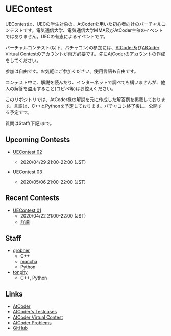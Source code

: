 # UEContest
UEContestは、UECの学生対象の、AtCoderを用いた初心者向けのバーチャルコンテストです。電気通信大学、電気通信大学MMA及びAtCoder主催のイベントではありません。UECの有志によるイベントです。

バーチャルコンテスト(以下、バチャコン)の参加には、[AtCoder](https://atcoder.jp/)及び[AtCoder Virtual Contest](https://not-522.appspot.com/)のアカウントが両方必要です。先にAtCoderのアカウントの作成をしてください。

参加は自由です。お気軽にご参加ください。使用言語も自由です。

コンテスト中に、解説を読んだり、インターネットで調べても構いませんが、他人の解答を盗用すること(コピペ等)はお控えください。

このリポジトリでは、AtCoder様の解説を元に作成した解答例を掲載しております。言語は、C++とPythonを予定しております。バチャコン終了後に、公開する予定です。

質問はStaff(下記)まで。

## Upcoming Contests
* [UEContest 02](https://not-522.appspot.com/contest/4833554393464832)
  - 2020/04/29 21:00-22:00 (JST)

* UEContest 03
  - 2020/05/06 21:00-22:00 (JST)

## Recent Contests
* [UEContest 01](https://not-522.appspot.com/contest/5687465664839680)
  - 2020/04/22 21:00-22:00 (JST)
  - [詳細](./UEContest02/about.md)

## Staff
* [grobner](https://twitter.com/bokuroro)
  - C++
  * [maccha](https://twitter.com/macchaakamaccha)
  - Python
* [tonphy](https://twitter.com/tonphy_1322007)
  - C++, Python

## Links
* [AtCoder](https://atcoder.jp/)
* [AtCoder's Testcases](https://www.dropbox.com/sh/nx3tnilzqz7df8a/AAAYlTq2tiEHl5hsESw6-yfLa?dl=0)
* [AtCoder Virtual Contest](https://not-522.appspot.com/)
* [AtCoder Problems](https://kenkoooo.com/atcoder/)
* [GitHub](https://github.com/)
